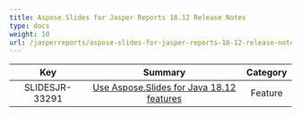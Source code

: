 ```yaml
---
title: Aspose.Slides for Jasper Reports 18.12 Release Notes
type: docs
weight: 10
url: /jasperreports/aspose-slides-for-jasper-reports-18-12-release-notes/
---
```


|**Key** |**Summary** |**Category** |
| :-: | :-: | :-: |
|SLIDESJR-33291|[Use Aspose.Slides for Java 18.12 features](https://docs.aspose.com/display/slidesjava/Aspose.Slides+for+Java+18.12+Release+Notes)|Feature|

